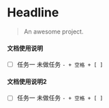 <!--
 * @Desc: 
 * @date: 1985-10-26 16:15:00
 * @Author: Jeffrey Ma
-->
# Headline

> An awesome project.

<!-- 一段注释 -->

#### 文档使用说明
- [ ] 任务一 未做任务 `- + 空格 + [ ]`


#### 文档使用说明2
- [ ] 任务一 未做任务 `- + 空格 + [ ]`